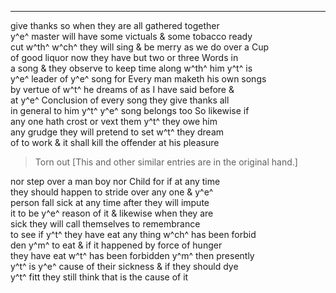 ---

give thanks so when they are all gathered together\
y^e^ master will have some victuals & some tobacco ready\
cut w^th^ w^ch^ they will sing & be merry as we do over a Cup\
of good liquor now they have but two or three Words in\
a song & they observe to keep time along w^th^ him y^t^ is\
y^e^ leader of y^e^ song for Every man maketh his own songs\
by vertue of w^t^ he dreams of as I have said before &\
at y^e^ Conclusion of every song they give thanks all\
in general to him y^t^ y^e^ song belongs too So likewise if\
any one hath crost or vext them y^t^ they owe him\
any grudge they will pretend to set w^t^ they dream\
of to work & it shall kill the offender at his pleasure

> Torn out [This and other similar entries are in the original hand.]

nor step over a man boy nor Child for if at any time\
they should happen to stride over any one & y^e^\
person fall sick at any time after they will impute\
it to be y^e^ reason of it & likewise when they are\
sick they will call themselves to remembrance\
to see if y^t^ they have eat any thing w^ch^ has been forbid\
den y^m^ to eat & if it happened by force of hunger\
they have eat w^t^ has been forbidden y^m^ then presently\
y^t^ is y^e^ cause of their sickness & if they should dye\
y^t^ fitt they still think that is the cause of it
